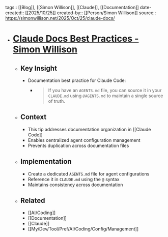 tags:: [[Blog]], [[Simon Willison]], [[Claude]], [[Documentation]]
date-created:: [[2025/10/25]]
created-by:: [[Person/Simon Willison]]
source:: https://simonwillison.net/2025/Oct/25/claude-docs/

- # [Claude Docs Best Practices - Simon Willison](https://simonwillison.net/2025/Oct/25/claude-docs/)
	- ## Key Insight
		- Documentation best practice for Claude Code:
			- > If you have an `AGENTS.md` file, you can source it in your `CLAUDE.md` using `@AGENTS.md` to maintain a single source of truth.
	- ## Context
		- This tip addresses documentation organization in [[Claude Code]]
		- Enables centralized agent configuration management
		- Prevents duplication across documentation files
	- ## Implementation
		- Create a dedicated `AGENTS.md` file for agent configurations
		- Reference it in `CLAUDE.md` using the `@` syntax
		- Maintains consistency across documentation
	- ## Related
		- [[AI/Coding]]
		- [[Documentation]]
		- [[Claude]]
		- [[My/Dev/Tool/Pref/AI/Coding/Config/Management]]

